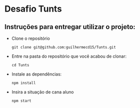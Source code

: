 # Desafio Tunts

## Instruções para entregar utilizar o projeto:

* Clone o repositório

      git clone git@github.com:guilhermecd15/Tunts.git

* Entre na pasta do repositório que você acabou de clonar:

      cd Tunts

* Instale as dependências:

      npm install

* Insira a situação de cana aluno

      npm start
